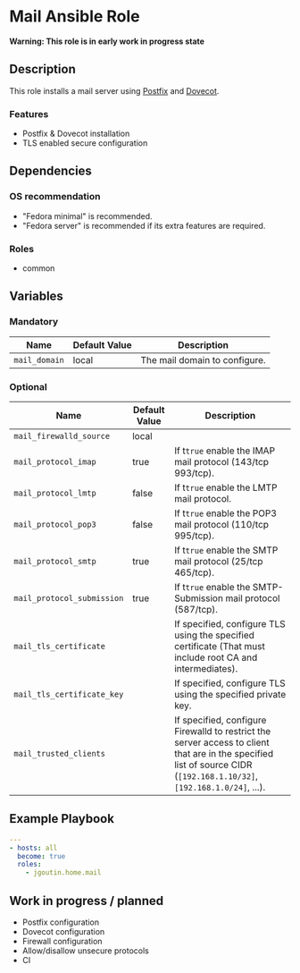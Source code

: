 # Mail Ansible Role

**Warning: This role is in early work in progress state**

## Description

This role installs a mail server using [Postfix](http://www.postfix.org/) and
[Dovecot](https://www.dovecot.org/).

### Features

* Postfix & Dovecot installation
* TLS enabled secure configuration

## Dependencies

### OS recommendation

* "Fedora minimal" is recommended. 
* "Fedora server" is recommended if its extra features are required.

### Roles

* common

## Variables

### Mandatory

| Name           | Default Value | Description                        |
| -------------- | ------------- | -----------------------------------|
| `mail_domain`| local | The mail domain to configure.

### Optional

| Name           | Default Value | Description                        |
| -------------- | ------------- | -----------------------------------|
| `mail_firewalld_source`| local | 
| `mail_protocol_imap`| true | If t`true` enable the IMAP mail protocol (143/tcp 993/tcp).
| `mail_protocol_lmtp`| false | If t`true` enable the LMTP mail protocol.
| `mail_protocol_pop3`| false | If t`true` enable the POP3 mail protocol (110/tcp 995/tcp).
| `mail_protocol_smtp`| true | If t`true` enable the SMTP mail protocol (25/tcp 465/tcp).
| `mail_protocol_submission`| true | If t`true` enable the SMTP-Submission mail protocol (587/tcp).
| `mail_tls_certificate`| | If specified, configure TLS using the specified certificate (That must include root CA and intermediates).
| `mail_tls_certificate_key`| | If specified, configure TLS using the specified private key.
| `mail_trusted_clients`| | If specified, configure Firewalld to restrict the server access to client that are in the specified list of source CIDR (`[192.168.1.10/32]`, `[192.168.1.0/24]`, ...).

## Example Playbook

```yaml
---
- hosts: all
  become: true
  roles:
    - jgoutin.home.mail
```

## Work in progress / planned

* Postfix configuration
* Dovecot configuration
* Firewall configuration
* Allow/disallow unsecure protocols
* CI
